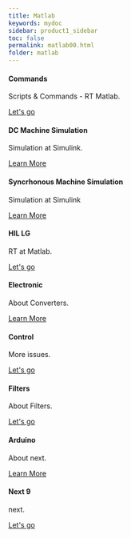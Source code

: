 ```yaml
---
title: Matlab
keywords: mydoc
sidebar: product1_sidebar
toc: false
permalink: matlab00.html
folder: matlab
---
```


<div class="row">
    <div class="col-md-3 col-sm-6">
        <div class="panel panel-default text-center">
            <div class="panel-heading">
                <span class="fa-stack fa-3x">
                <i class="fa fa-circle fa-stack-2x text-primary"></i>
                <i class="fa fa-laptop fa-stack-1x fa-inverse"></i>
                </span>
            </div>
            <div class="panel-body">
                <h4>Commands</h4>
                <p>Scripts & Commands - RT Matlab.</p>
                <a href="p1_sample1.html" class="btn btn-primary">Let's go</a>
            </div>
        </div>
    </div>
        <div class="col-md-3 col-sm-6">
            <div class="panel panel-default text-center">
                <div class="panel-heading">
                    <span class="fa-stack fa-3x">
                    <i class="fa fa-circle fa-stack-2x text-primary"></i>
                    <i class="fa fa-telegram fa-stack-1x fa-inverse"></i>
                    </span>
                </div>
            <div class="panel-body">
                <h4>DC Machine Simulation</h4>
                <p>Simulation at Simulink.</p>
                <a href="p1_sample2.html" class="btn btn-primary">Learn More</a>
            </div>
        </div>
    </div>
        <div class="col-md-3 col-sm-6">
            <div class="panel panel-default text-center">
                <div class="panel-heading">
                    <span class="fa-stack fa-3x">
                    <i class="fa fa-circle fa-stack-2x text-primary"></i>
                    <i class="fa fa-plane fa-stack-1x fa-inverse"></i>
                    </span>
                </div>
                <div class="panel-body">
                    <h4>Syncrhonous Machine Simulation</h4>
                    <p>Simulation at Simulink</p>
                    <a href="p1_sample3.html" class="btn btn-primary">Learn More</a>
                </div>
            </div>
        </div>
</div>  

<div class="row">
    <div class="col-md-3 col-sm-6">
        <div class="panel panel-default text-center">
            <div class="panel-heading">
                <span class="fa-stack fa-3x">
                <i class="fa fa-circle fa-stack-2x text-primary"></i>
                <i class="fa fa-cogs fa-stack-1x fa-inverse"></i>
                </span>
            </div>
        <div class="panel-body">
            <h4>HIL LG</h4>
            <p>RT at Matlab.</p>
            <a href="p1_sample4.html" class="btn btn-primary">Let's go</a>
        </div>
    </div>
    </div>
    <div class="col-md-3 col-sm-6">
            <div class="panel panel-default text-center">
                <div class="panel-heading">
                    <span class="fa-stack fa-3x">
                    <i class="fa fa-circle fa-stack-2x text-primary"></i>
                    <i class="fa fa-microchip fa-stack-1x fa-inverse"></i>
                    </span>
                </div>
            <div class="panel-body">
                <h4> Electronic</h4>
                <p>About Converters.</p>
                <a href="p1_sample5.html" class="btn btn-primary"> Learn More</a>
            </div>
        </div>
    </div>
        <div class="col-md-3 col-sm-6">
            <div class="panel panel-default text-center">
                <div class="panel-heading">
                    <span class="fa-stack fa-3x">
                    <i class="fa fa-circle fa-stack-2x text-primary"></i>
                    <i class="fa fa-code fa-stack-1x fa-inverse"></i>
                    </span>
                </div>
            <div class="panel-body">
                <h4>Control</h4>
                <p>More issues.</p>
                <a href="p1_sample6.html" class="btn btn-primary">Let's go</a>
            </div>
        </div>
    </div>
</div>

<div class="row">
    <div class="col-md-3 col-sm-6">
        <div class="panel panel-default text-center">
            <div class="panel-heading">
                <span class="fa-stack fa-3x">
                <i class="fa fa-circle fa-stack-2x text-primary"></i>
                <i class="fa fa-cogs fa-stack-1x fa-inverse"></i>
                </span>
            </div>
        <div class="panel-body">
            <h4>Filters</h4>
            <p>About Filters.</p>
            <a href="p1_sample7.html" class="btn btn-primary">Let's go</a>
        </div>
    </div>
</div>
    <div class="col-md-3 col-sm-6">
        <div class="panel panel-default text-center">
            <div class="panel-heading">
                <span class="fa-stack fa-3x">
                <i class="fa fa-circle fa-stack-2x text-primary"></i>
                <i class="fa fa-microchip fa-stack-1x fa-inverse"></i>
                </span>
            </div>
        <div class="panel-body">
            <h4> Arduino</h4>
            <p>About next.</p>
            <a href="arduino01.html" class="btn btn-primary"> Learn More</a>
        </div>
    </div>
</div>
        <div class="col-md-3 col-sm-6">
            <div class="panel panel-default text-center">
                <div class="panel-heading">
                    <span class="fa-stack fa-3x">
                    <i class="fa fa-circle fa-stack-2x text-primary"></i>
                    <i class="fa fa-code fa-stack-1x fa-inverse"></i>
                    </span>
                </div>
                <div class="panel-body">
                    <h4>Next 9</h4>
                    <p>next.</p>
                    <a href="p1_sample9.html" class="btn btn-primary">Let's go</a>
                </div>
            </div>
        </div>
</div>